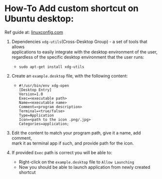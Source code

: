 # How-To Add custom shortcut on Ubuntu desktop:

Ref guide at: [linuxconfig.com][1]

1. Dependencies `xdg-utils`(Cross-Desktop Group) - a set of tools that allows  
   applications to easily integrate with the desktop environment of the user,  
   regardless of the specific desktop environment that the user runs:
    - `sudo apt-get install xdg-utils`

2. Create an `example.desktop` file, with the following content:
    - ```
      #!/usr/bin/env xdg-open
      [Desktop Entry]
      Version=1.0
      Exec=<executable path>
      Name=<executable name>
      Comment=<program description>
      Terminal=<true/false>
      Type=Application
      Icon=<path to the icon .png/.jpg>
      Categories=application;
      ```

3. Edit the content to match your program path, give it a name, add comment,  
   mark it as terminal app if such, and provide path for the icon.

4. If provided `Exec` path is correct you will be able to:
    - Right-click on the `example.desktop` file to `Allow Launching`
    - Now you should be able to launch application from newly created shortcut

[1]: <https://linuxconfig.org/how-to-create-desktop-shortcut-launcher-on-ubuntu-20-04-focal-fossa-linux> "linuxconfig.org"
